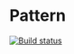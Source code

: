 # Pattern

[![Build status](https://ci.appveyor.com/api/projects/status/t345f668mj31bhxv?svg=true)](https://ci.appveyor.com/project/tachyon1337/pattern-exnpk)